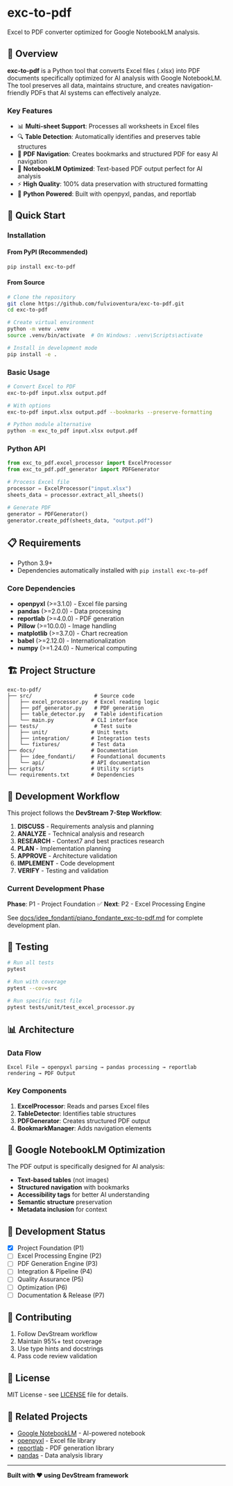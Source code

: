# exc-to-pdf

Excel to PDF converter optimized for Google NotebookLM analysis.

## 🎯 Overview

**exc-to-pdf** is a Python tool that converts Excel files (.xlsx) into PDF documents specifically optimized for AI analysis with Google NotebookLM. The tool preserves all data, maintains structure, and creates navigation-friendly PDFs that AI systems can effectively analyze.

### Key Features

- 📊 **Multi-sheet Support**: Processes all worksheets in Excel files
- 🔍 **Table Detection**: Automatically identifies and preserves table structures
- 📑 **PDF Navigation**: Creates bookmarks and structured PDF for easy AI navigation
- 🎯 **NotebookLM Optimized**: Text-based PDF output perfect for AI analysis
- ⚡ **High Quality**: 100% data preservation with structured formatting
- 🐍 **Python Powered**: Built with openpyxl, pandas, and reportlab

## 🚀 Quick Start

### Installation

#### From PyPI (Recommended)

```bash
pip install exc-to-pdf
```

#### From Source

```bash
# Clone the repository
git clone https://github.com/fulvioventura/exc-to-pdf.git
cd exc-to-pdf

# Create virtual environment
python -m venv .venv
source .venv/bin/activate  # On Windows: .venv\Scripts\activate

# Install in development mode
pip install -e .
```

### Basic Usage

```bash
# Convert Excel to PDF
exc-to-pdf input.xlsx output.pdf

# With options
exc-to-pdf input.xlsx output.pdf --bookmarks --preserve-formatting

# Python module alternative
python -m exc_to_pdf input.xlsx output.pdf
```

### Python API

```python
from exc_to_pdf.excel_processor import ExcelProcessor
from exc_to_pdf.pdf_generator import PDFGenerator

# Process Excel file
processor = ExcelProcessor("input.xlsx")
sheets_data = processor.extract_all_sheets()

# Generate PDF
generator = PDFGenerator()
generator.create_pdf(sheets_data, "output.pdf")
```

## 📋 Requirements

- Python 3.9+
- Dependencies automatically installed with `pip install exc-to-pdf`

### Core Dependencies

- **openpyxl** (>=3.1.0) - Excel file parsing
- **pandas** (>=2.0.0) - Data processing
- **reportlab** (>=4.0.0) - PDF generation
- **Pillow** (>=10.0.0) - Image handling
- **matplotlib** (>=3.7.0) - Chart recreation
- **babel** (>=2.12.0) - Internationalization
- **numpy** (>=1.24.0) - Numerical computing

## 🏗️ Project Structure

```
exc-to-pdf/
├── src/                    # Source code
│   ├── excel_processor.py  # Excel reading logic
│   ├── pdf_generator.py    # PDF generation
│   ├── table_detector.py   # Table identification
│   └── main.py            # CLI interface
├── tests/                  # Test suite
│   ├── unit/              # Unit tests
│   ├── integration/       # Integration tests
│   └── fixtures/          # Test data
├── docs/                  # Documentation
│   ├── idee_fondanti/     # Foundational documents
│   └── api/               # API documentation
├── scripts/               # Utility scripts
└── requirements.txt       # Dependencies
```

## 🔄 Development Workflow

This project follows the **DevStream 7-Step Workflow**:

1. **DISCUSS** - Requirements analysis and planning
2. **ANALYZE** - Technical analysis and research
3. **RESEARCH** - Context7 and best practices research
4. **PLAN** - Implementation planning
5. **APPROVE** - Architecture validation
6. **IMPLEMENT** - Code development
7. **VERIFY** - Testing and validation

### Current Development Phase

**Phase**: P1 - Project Foundation ✅
**Next**: P2 - Excel Processing Engine

See [docs/idee_fondanti/piano_fondante_exc-to-pdf.md](docs/idee_fondanti/piano_fondante_exc-to-pdf.md) for complete development plan.

## 🧪 Testing

```bash
# Run all tests
pytest

# Run with coverage
pytest --cov=src

# Run specific test file
pytest tests/unit/test_excel_processor.py
```

## 📊 Architecture

### Data Flow

```
Excel File → openpyxl parsing → pandas processing → reportlab rendering → PDF Output
```

### Key Components

1. **ExcelProcessor**: Reads and parses Excel files
2. **TableDetector**: Identifies table structures
3. **PDFGenerator**: Creates structured PDF output
4. **BookmarkManager**: Adds navigation elements

## 🎯 Google NotebookLM Optimization

The PDF output is specifically designed for AI analysis:

- **Text-based tables** (not images)
- **Structured navigation** with bookmarks
- **Accessibility tags** for better AI understanding
- **Semantic structure** preservation
- **Metadata inclusion** for context

## 📝 Development Status

- [x] Project Foundation (P1)
- [ ] Excel Processing Engine (P2)
- [ ] PDF Generation Engine (P3)
- [ ] Integration & Pipeline (P4)
- [ ] Quality Assurance (P5)
- [ ] Optimization (P6)
- [ ] Documentation & Release (P7)

## 🤝 Contributing

1. Follow DevStream workflow
2. Maintain 95%+ test coverage
3. Use type hints and docstrings
4. Pass code review validation

## 📄 License

MIT License - see [LICENSE](LICENSE) file for details.

## 🔗 Related Projects

- [Google NotebookLM](https://notebooklm.google.com/) - AI-powered notebook
- [openpyxl](https://openpyxl.readthedocs.io/) - Excel file library
- [reportlab](https://www.reportlab.com/) - PDF generation library
- [pandas](https://pandas.pydata.org/) - Data analysis library

---

**Built with ❤️ using DevStream framework**